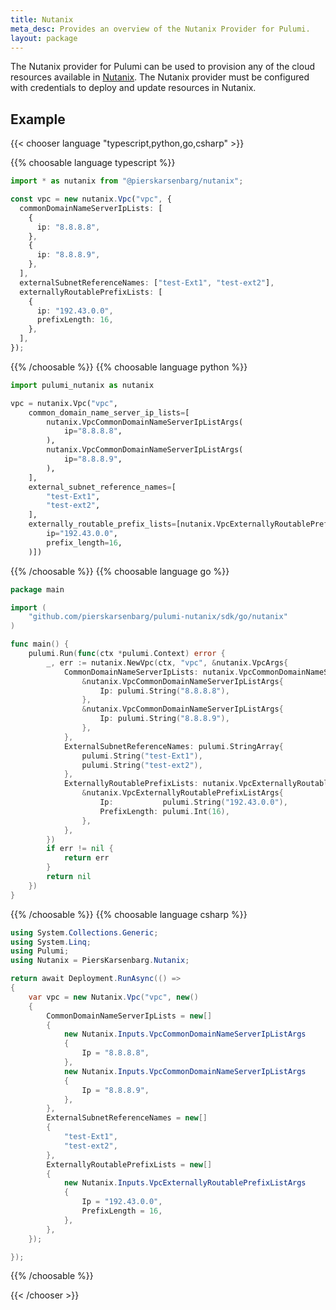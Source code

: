 ```yaml
---
title: Nutanix
meta_desc: Provides an overview of the Nutanix Provider for Pulumi.
layout: package
---
```


The Nutanix provider for Pulumi can be used to provision any of the cloud resources available in [Nutanix](https://www.nutanix.com/).
The Nutanix provider must be configured with credentials to deploy and update resources in Nutanix.

## Example

{{< chooser language "typescript,python,go,csharp" >}}

{{% choosable language typescript %}}

```typescript
import * as nutanix from "@pierskarsenbarg/nutanix";

const vpc = new nutanix.Vpc("vpc", {
  commonDomainNameServerIpLists: [
    {
      ip: "8.8.8.8",
    },
    {
      ip: "8.8.8.9",
    },
  ],
  externalSubnetReferenceNames: ["test-Ext1", "test-ext2"],
  externallyRoutablePrefixLists: [
    {
      ip: "192.43.0.0",
      prefixLength: 16,
    },
  ],
});
```

{{% /choosable %}}
{{% choosable language python %}}

```python
import pulumi_nutanix as nutanix

vpc = nutanix.Vpc("vpc",
    common_domain_name_server_ip_lists=[
        nutanix.VpcCommonDomainNameServerIpListArgs(
            ip="8.8.8.8",
        ),
        nutanix.VpcCommonDomainNameServerIpListArgs(
            ip="8.8.8.9",
        ),
    ],
    external_subnet_reference_names=[
        "test-Ext1",
        "test-ext2",
    ],
    externally_routable_prefix_lists=[nutanix.VpcExternallyRoutablePrefixListArgs(
        ip="192.43.0.0",
        prefix_length=16,
    )])
```

{{% /choosable %}}
{{% choosable language go %}}

```go
package main

import (
	"github.com/pierskarsenbarg/pulumi-nutanix/sdk/go/nutanix"
)

func main() {
    pulumi.Run(func(ctx *pulumi.Context) error {
        _, err := nutanix.NewVpc(ctx, "vpc", &nutanix.VpcArgs{
            CommonDomainNameServerIpLists: nutanix.VpcCommonDomainNameServerIpListArray{
                &nutanix.VpcCommonDomainNameServerIpListArgs{
                    Ip: pulumi.String("8.8.8.8"),
                },
                &nutanix.VpcCommonDomainNameServerIpListArgs{
                    Ip: pulumi.String("8.8.8.9"),
                },
            },
            ExternalSubnetReferenceNames: pulumi.StringArray{
                pulumi.String("test-Ext1"),
                pulumi.String("test-ext2"),
            },
            ExternallyRoutablePrefixLists: nutanix.VpcExternallyRoutablePrefixListArray{
                &nutanix.VpcExternallyRoutablePrefixListArgs{
                    Ip:           pulumi.String("192.43.0.0"),
                    PrefixLength: pulumi.Int(16),
                },
            },
        })
        if err != nil {
            return err
        }
        return nil
    })
}

```

{{% /choosable %}}
{{% choosable language csharp %}}

```csharp
using System.Collections.Generic;
using System.Linq;
using Pulumi;
using Nutanix = PiersKarsenbarg.Nutanix;

return await Deployment.RunAsync(() =>
{
    var vpc = new Nutanix.Vpc("vpc", new()
    {
        CommonDomainNameServerIpLists = new[]
        {
            new Nutanix.Inputs.VpcCommonDomainNameServerIpListArgs
            {
                Ip = "8.8.8.8",
            },
            new Nutanix.Inputs.VpcCommonDomainNameServerIpListArgs
            {
                Ip = "8.8.8.9",
            },
        },
        ExternalSubnetReferenceNames = new[]
        {
            "test-Ext1",
            "test-ext2",
        },
        ExternallyRoutablePrefixLists = new[]
        {
            new Nutanix.Inputs.VpcExternallyRoutablePrefixListArgs
            {
                Ip = "192.43.0.0",
                PrefixLength = 16,
            },
        },
    });

});
```

{{% /choosable %}}

{{< /chooser >}}
